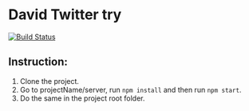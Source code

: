 # David Twitter try

[![Build Status][travis-image]][travis-url]

## Instruction:
1. Clone the project.
2. Go to projectName/server, run ```npm install``` and then run ```npm start```.
3. Do the same in the project root folder.

[travis-image]: https://travis-ci.org/DavidBronfen/test.svg?branch=master
[travis-url]: https://travis-ci.org/DavidBronfen/test
